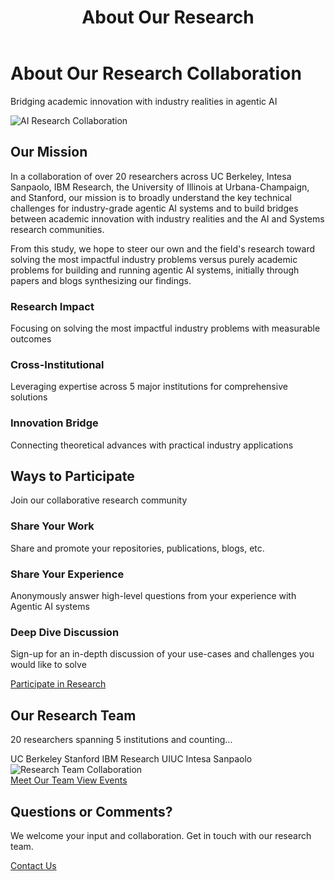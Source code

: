 ﻿---
title: About Our Research
layout: single
classes: wide
permalink: /about/
---

<div class="about-hero">
<div class="about-hero-content">
<div class="about-hero-text">
<h1>About Our Research Collaboration</h1>
<p class="about-subtitle">Bridging academic innovation with industry realities in agentic AI</p>
</div>
<div class="about-hero-image">
<img src="https://images.unsplash.com/photo-1555949963-ff9fe0c870eb?ixlib=rb-4.0.3&ixid=M3wxMjA3fDB8MHxwaG90by1wYWdlfHx8fGVufDB8fHx8fA%3D%3D&auto=format&fit=crop&w=2070&q=80" alt="AI Research Collaboration" class="hero-image">
</div>
</div>
</div>

<div class="about-content">
<div class="mission-section">
<div class="section-header">
<h2><i class="fas fa-bullseye"></i> Our Mission</h2>
</div>
<div class="mission-content">
<p>In a collaboration of over 20 researchers across UC Berkeley, Intesa Sanpaolo, IBM Research, the University of Illinois at Urbana-Champaign, and Stanford, our mission is to broadly understand the key technical challenges for industry-grade agentic AI systems and to build bridges between academic innovation with industry realities and the AI and Systems research communities.</p>

<p>From this study, we hope to steer our own and the field's research toward solving the most impactful industry problems versus purely academic problems for building and running agentic AI systems, initially through papers and blogs synthesizing our findings.</p>
</div>
</div>

<div class="research-focus">
<div class="focus-grid">
<div class="focus-item">
<div class="focus-icon">
<i class="fas fa-chart-line"></i>
</div>
<h3>Research Impact</h3>
<p>Focusing on solving the most impactful industry problems with measurable outcomes</p>
</div>

<div class="focus-item">
<div class="focus-icon">
<i class="fas fa-network-wired"></i>
</div>
<h3>Cross-Institutional</h3>
<p>Leveraging expertise across 5 major institutions for comprehensive solutions</p>
</div>

<div class="focus-item">
<div class="focus-icon">
<i class="fas fa-lightbulb"></i>
</div>
<h3>Innovation Bridge</h3>
<p>Connecting theoretical advances with practical industry applications</p>
</div>
</div>
</div>

<div class="participation-section">
<div class="section-header">
<h2><i class="fas fa-handshake"></i> Ways to Participate</h2>
<p>Join our collaborative research community</p>
</div>

<div class="participation-cards">
<div class="participation-card">
<div class="card-icon">
<i class="fas fa-share-alt"></i>
</div>
<h3>Share Your Work</h3>
<p>Share and promote your repositories, publications, blogs, etc.</p>
</div>

<div class="participation-card">
<div class="card-icon">
<i class="fas fa-comments"></i>
</div>
<h3>Share Your Experience</h3>
<p>Anonymously answer high-level questions from your experience with Agentic AI systems</p>
</div>

<div class="participation-card">
<div class="card-icon">
<i class="fas fa-users"></i>
</div>
<h3>Deep Dive Discussion</h3>
<p>Sign-up for an in-depth discussion of your use-cases and challenges you would like to solve</p>
</div>
</div>

<div class="participation-cta">
<a href="/participate/" class="btn btn--primary">
<i class="fas fa-clipboard-list"></i> Participate in Research
</a>
</div>
</div>

<div class="team-preview">
<div class="team-preview-content">
<div class="team-stats">
<h2>Our Research Team</h2>
<p class="team-count">20 researchers spanning 5 institutions and counting…</p>
<div class="institution-badges">
<span class="badge">UC Berkeley</span>
<span class="badge">Stanford</span>
<span class="badge">IBM Research</span>
<span class="badge">UIUC</span>
<span class="badge">Intesa Sanpaolo</span>
</div>
</div>
<div class="team-preview-image">
<img src="https://images.unsplash.com/photo-1522202176988-66273c2fd55f?ixlib=rb-4.0.3&ixid=M3wxMjA3fDB8MHxwaG90by1wYWdlfHx8fGVufDB8fHx8fA%3D%3D&auto=format&fit=crop&w=2071&q=80" alt="Research Team Collaboration" class="team-image">
</div>
</div>
<div class="team-cta">
<a href="/team/" class="btn btn--primary">
<i class="fas fa-users"></i> Meet Our Team
</a>
<a href="/events/" class="btn btn--success">
<i class="fas fa-calendar-alt"></i> View Events
</a>
</div>
</div>

<div class="contact-section">
<div class="contact-content">
<h2><i class="fas fa-envelope"></i> Questions or Comments?</h2>
<p>We welcome your input and collaboration. Get in touch with our research team.</p>
<a href="mailto:mme@berkeley.edu" class="btn btn--primary">
<i class="fas fa-envelope"></i> Contact Us
</a>
</div>
</div>
